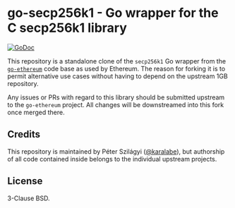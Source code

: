 # go-secp256k1 - Go wrapper for the C secp256k1 library

[![GoDoc](https://godoc.org/github.com/ipsn/go-secp256k1?status.svg)](https://godoc.org/github.com/ipsn/go-secp256k1)

This repository is a standalone clone of the `secp256k1` Go wrapper from the [`go-ethereum`](https://github.com/ethereum/go-ethereum) code base as used by Ethereum. The reason for forking it is to permit alternative use cases without having to depend on the upstream 1GB repository.

Any issues or PRs with regard to this library should be submitted upstream to the `go-ethereum` project. All changes will be downstreamed into this fork once merged there.

## Credits

This repository is maintained by Péter Szilágyi ([@karalabe](https://github.com/karalabe)), but authorship of all code contained inside belongs to the individual upstream projects.

## License

3-Clause BSD.
